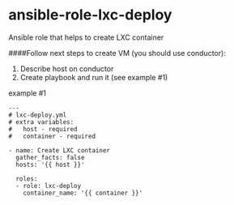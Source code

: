 ansible-role-lxc-deploy
======================

Ansible role that helps to create LXC container  

####Follow next steps to create VM (you should use conductor):

1. Describe host on conductor
2. Create playbook and run it (see example #1)

example #1
```
---
# lxc-deploy.yml
# extra variables:
#   host - required
#   container - required

- name: Create LXC container
  gather_facts: false
  hosts: '{{ host }}'

  roles:
  - role: lxc-deploy
    container_name: '{{ container }}'
```
